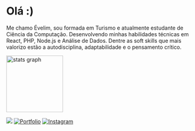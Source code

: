 # Olá :)

Me chamo Évelim, sou formada em Turismo e atualmente estudante de Ciência da Computação. Desenvolvendo minhas habilidades técnicas em React, PHP, Node.js e Análise de Dados. Dentre as soft skills que mais valorizo estão a autodisciplina, adaptabilidade e o pensamento crítico.

</div>
<div align="left">
  <img src="https://github-readme-stats.vercel.app/api?username=evedornelles&hide_title=false&hide_rank=false&show_icons=true&include_all_commits=true&count_private=true&disable_animations=false&theme=dracula&locale=en&hide_border=false&order=1" height="150" alt="stats graph"  />
 
</div>

<a href="https://www.linkedin.com/in/evedornelles/" target="_blank"><img src="https://img.shields.io/badge/-LinkedIn-%230077B5?style=for-the-badge&logo=linkedin&logoColor=white" target="_blank"></a> 
[![Portfolio](https://img.shields.io/badge/Portfolio-FF5722?style=for-the-badge&logo=todoist&logoColor=white)](https://evedornelles.vercel.app/)
<a href="https://www.instagram.com/heelerstudio/" target="_blank">
<img src="https://img.shields.io/badge/Instagram-%23E4405F?style=for-the-badge&logo=instagram&logoColor=white" alt="Instagram">
</a>

